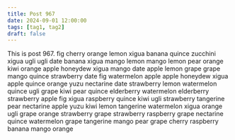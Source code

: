 ```yaml
---
title: Post 967
date: 2024-09-01 12:00:00
tags: [tag1, tag2]
draft: false
---
```

This is post 967.
fig
cherry
orange
lemon
xigua
banana
quince
zucchini
xigua
ugli
ugli
date
banana
xigua
mango
lemon
mango
lemon
pear
orange
kiwi
orange
apple
honeydew
xigua
mango
date
apple
lemon
grape
grape
mango
quince
strawberry
date
fig
watermelon
apple
apple
honeydew
xigua
apple
quince
orange
yuzu
nectarine
date
strawberry
lemon
watermelon
quince
ugli
grape
kiwi
pear
quince
elderberry
watermelon
elderberry
strawberry
apple
fig
xigua
raspberry
quince
kiwi
ugli
strawberry
tangerine
pear
nectarine
apple
yuzu
kiwi
lemon
tangerine
watermelon
xigua
orange
ugli
grape
orange
strawberry
grape
strawberry
raspberry
grape
nectarine
quince
watermelon
grape
tangerine
mango
pear
grape
cherry
raspberry
banana
mango
orange
